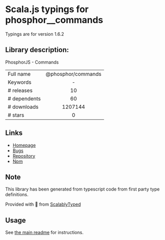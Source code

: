 
# Scala.js typings for phosphor__commands

Typings are for version 1.6.2

## Library description:
PhosphorJS - Commands

|                    |                 |
| ------------------ | :-------------: |
| Full name          | @phosphor/commands |
| Keywords           | - |
| # releases         | 10 |
| # dependents       | 60 |
| # downloads        | 1207144 |
| # stars            | 0 |

## Links
- [Homepage](https://github.com/phosphorjs/phosphor)
- [Bugs](https://github.com/phosphorjs/phosphor/issues)
- [Repository](https://github.com/phosphorjs/phosphor)
- [Npm](https://www.npmjs.com/package/%40phosphor%2Fcommands)
    


## Note
This library has been generated from typescript code from first party type definitions.

Provided with :purple_heart: from [ScalablyTyped](https://github.com/oyvindberg/ScalablyTyped)

## Usage
See [the main readme](../../readme.md) for instructions.



